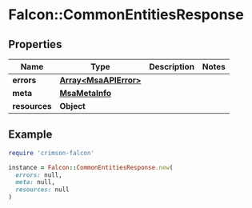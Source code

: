 # Falcon::CommonEntitiesResponse

## Properties

| Name | Type | Description | Notes |
| ---- | ---- | ----------- | ----- |
| **errors** | [**Array&lt;MsaAPIError&gt;**](MsaAPIError.md) |  |  |
| **meta** | [**MsaMetaInfo**](MsaMetaInfo.md) |  |  |
| **resources** | **Object** |  |  |

## Example

```ruby
require 'crimson-falcon'

instance = Falcon::CommonEntitiesResponse.new(
  errors: null,
  meta: null,
  resources: null
)
```

